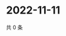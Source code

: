 # 2022-11-11

共 0 条

<!-- BEGIN WEIBO -->
<!-- 最后更新时间 Fri Nov 11 2022 18:20:28 GMT+0800 (China Standard Time) -->

<!-- END WEIBO -->
